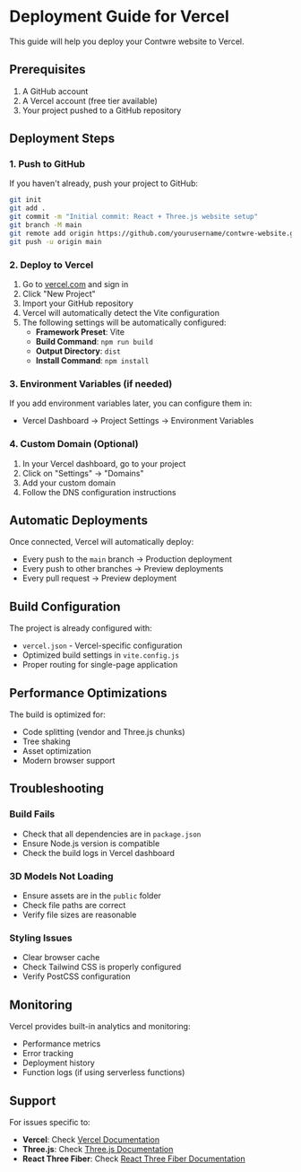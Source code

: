 # Deployment Guide for Vercel

This guide will help you deploy your Contwre website to Vercel.

## Prerequisites

1. A GitHub account
2. A Vercel account (free tier available)
3. Your project pushed to a GitHub repository

## Deployment Steps

### 1. Push to GitHub

If you haven't already, push your project to GitHub:

```bash
git init
git add .
git commit -m "Initial commit: React + Three.js website setup"
git branch -M main
git remote add origin https://github.com/yourusername/contwre-website.git
git push -u origin main
```

### 2. Deploy to Vercel

1. Go to [vercel.com](https://vercel.com) and sign in
2. Click "New Project"
3. Import your GitHub repository
4. Vercel will automatically detect the Vite configuration
5. The following settings will be automatically configured:
   - **Framework Preset**: Vite
   - **Build Command**: `npm run build`
   - **Output Directory**: `dist`
   - **Install Command**: `npm install`

### 3. Environment Variables (if needed)

If you add environment variables later, you can configure them in:
- Vercel Dashboard → Project Settings → Environment Variables

### 4. Custom Domain (Optional)

1. In your Vercel dashboard, go to your project
2. Click on "Settings" → "Domains"
3. Add your custom domain
4. Follow the DNS configuration instructions

## Automatic Deployments

Once connected, Vercel will automatically deploy:
- Every push to the `main` branch → Production deployment
- Every push to other branches → Preview deployments
- Every pull request → Preview deployment

## Build Configuration

The project is already configured with:
- `vercel.json` - Vercel-specific configuration
- Optimized build settings in `vite.config.js`
- Proper routing for single-page application

## Performance Optimizations

The build is optimized for:
- Code splitting (vendor and Three.js chunks)
- Tree shaking
- Asset optimization
- Modern browser support

## Troubleshooting

### Build Fails
- Check that all dependencies are in `package.json`
- Ensure Node.js version is compatible
- Check the build logs in Vercel dashboard

### 3D Models Not Loading
- Ensure assets are in the `public` folder
- Check file paths are correct
- Verify file sizes are reasonable

### Styling Issues
- Clear browser cache
- Check Tailwind CSS is properly configured
- Verify PostCSS configuration

## Monitoring

Vercel provides built-in analytics and monitoring:
- Performance metrics
- Error tracking
- Deployment history
- Function logs (if using serverless functions)

## Support

For issues specific to:
- **Vercel**: Check [Vercel Documentation](https://vercel.com/docs)
- **Three.js**: Check [Three.js Documentation](https://threejs.org/docs)
- **React Three Fiber**: Check [React Three Fiber Documentation](https://docs.pmnd.rs/react-three-fiber/getting-started/introduction)

